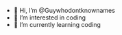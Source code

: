- 👋 Hi, I’m @Guywhodontknownames
- 👀 I’m interested in coding
- 🌱 I’m currently learning coding

<!---
Guywhodontknownames/Guywhodontknownames is a ✨ special ✨ repository because its `README.md` (this file) appears on your GitHub profile.
You can click the Preview link to take a look at your changes.
--->
